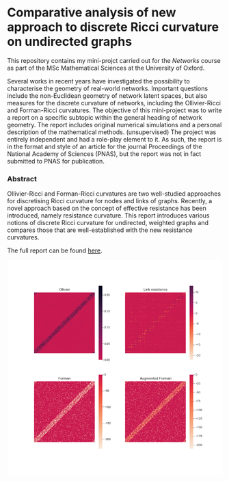 # Comparative analysis of new approach to discrete Ricci curvature on undirected graphs

This repository contains my mini-projct carried out for the *Networks* course as part of the MSc Mathematical Sciences at the University of Oxford.

Several works in recent years have investigated the possibility to characterise the geometry of real-world networks.
Important questions include the non-Euclidean geometry of network latent spaces, but also measures for the discrete curvature of networks, including the Ollivier-Ricci and Forman-Ricci curvatures.
The objective of this mini-project was to write a report on a specific subtopic within the general heading of network geometry.
The report includes original numerical simulations and a personal description of the mathematical methods.
(unsupervised)
The project was entirely independent and had a role-play element to it.
As such, the report is in the format and style of an article for the journal Proceedings of the National Academy of Sciences (PNAS), but the report was not in fact submitted to PNAS for publication.

### Abstract
Ollivier-Ricci and Forman-Ricci curvatures are two well-studied approaches for discretising Ricci curvature for nodes and links of graphs.
Recently, a novel approach based on the concept of effective resistance has been introduced, namely resistance curvature.
This report introduces various notions of discrete Ricci curvature for undirected, weighted graphs and compares those that are well-established with the new resistance curvatures.

The full report can be found [here](Comparative%20analysis%20of%20new%20approach%20to%20discrete%20Ricci%20curvature%20on%20undirected%20graphs.pdf).


![plot](./scripts/WS-1000-100-0.5.png)









